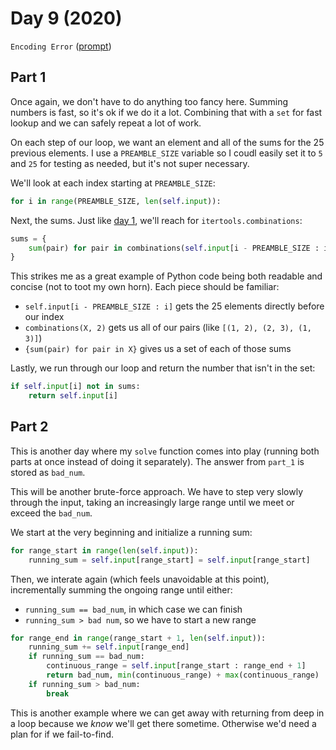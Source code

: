# Day 9 (2020)

`Encoding Error` ([prompt](https://adventofcode.com/2020/day/9))

## Part 1

Once again, we don't have to do anything too fancy here. Summing numbers is fast, so it's ok if we do it a lot. Combining that with a `set` for fast lookup and we can safely repeat a lot of work.

On each step of our loop, we want an element and all of the sums for the 25 previous elements. I use a `PREAMBLE_SIZE` variable so I coudl easily set it to `5` and `25` for testing as needed, but it's not super necessary.

We'll look at each index starting at `PREAMBLE_SIZE`:

```py
for i in range(PREAMBLE_SIZE, len(self.input)):
```

Next, the sums. Just like [day 1](https://github.com/xavdid/advent-of-code/tree/master/solutions/2020/day_1), we'll reach for `itertools.combinations`:

```py
sums = {
    sum(pair) for pair in combinations(self.input[i - PREAMBLE_SIZE : i], 2)
}
```

This strikes me as a great example of Python code being both readable and concise (not to toot my own horn). Each piece should be familiar:

- `self.input[i - PREAMBLE_SIZE : i]` gets the 25 elements directly before our index
- `combinations(X, 2)` gets us all of our pairs (like `[(1, 2), (2, 3), (1, 3)]`)
- `{sum(pair) for pair in X}` gives us a set of each of those sums

Lastly, we run through our loop and return the number that isn't in the set:

```py
if self.input[i] not in sums:
    return self.input[i]
```

## Part 2

This is another day where my `solve` function comes into play (running both parts at once instead of doing it separately). The answer from `part_1` is stored as `bad_num`.

This will be another brute-force approach. We have to step very slowly through the input, taking an increasingly large range until we meet or exceed the `bad_num`.

We start at the very beginning and initialize a running sum:

```py
for range_start in range(len(self.input)):
    running_sum = self.input[range_start] = self.input[range_start]
```

Then, we interate again (which feels unavoidable at this point), incrementally summing the ongoing range until either:

- `running_sum == bad_num`, in which case we can finish
- `running_sum > bad num`, so we have to start a new range

```py
for range_end in range(range_start + 1, len(self.input)):
    running_sum += self.input[range_end]
    if running_sum == bad_num:
        continuous_range = self.input[range_start : range_end + 1]
        return bad_num, min(continuous_range) + max(continuous_range)
    if running_sum > bad_num:
        break
```

This is another example where we can get away with returning from deep in a loop because we _know_ we'll get there sometime. Otherwise we'd need a plan for if we fail-to-find.
